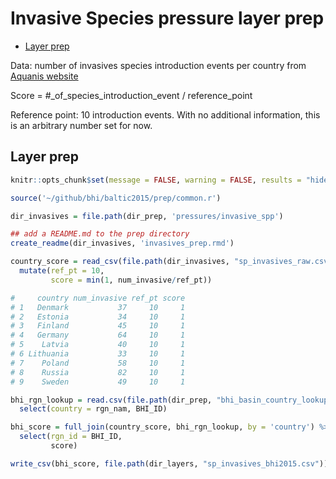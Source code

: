 Invasive Species pressure layer prep
================

-   [Layer prep](#layer-prep)

Data: number of invasives species introduction events per country from [Aquanis website](http://www.corpi.ku.lt/databases/index.php/aquanis)

Score = \#\_of\_species\_introduction\_event / reference\_point

Reference point: 10 introduction events. With no additional information, this is an arbitrary number set for now.

Layer prep
----------

``` r
knitr::opts_chunk$set(message = FALSE, warning = FALSE, results = "hide")

source('~/github/bhi/baltic2015/prep/common.r')

dir_invasives = file.path(dir_prep, 'pressures/invasive_spp')

## add a README.md to the prep directory 
create_readme(dir_invasives, 'invasives_prep.rmd')
```

``` r
country_score = read_csv(file.path(dir_invasives, "sp_invasives_raw.csv")) %>% 
  mutate(ref_pt = 10, 
         score = min(1, num_invasive/ref_pt))

#     country num_invasive ref_pt score
# 1   Denmark           37     10     1
# 2   Estonia           34     10     1
# 3   Finland           45     10     1
# 4   Germany           64     10     1
# 5    Latvia           40     10     1
# 6 Lithuania           33     10     1
# 7    Poland           58     10     1
# 8    Russia           82     10     1
# 9    Sweden           49     10     1

bhi_rgn_lookup = read.csv(file.path(dir_prep, "bhi_basin_country_lookup.csv"), sep = ";") %>% 
  select(country = rgn_nam, BHI_ID)

bhi_score = full_join(country_score, bhi_rgn_lookup, by = 'country') %>% 
  select(rgn_id = BHI_ID, 
         score)

write_csv(bhi_score, file.path(dir_layers, "sp_invasives_bhi2015.csv"))
```
